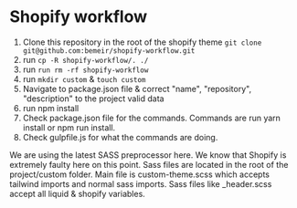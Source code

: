# Shopify workflow

1. Clone this repository in the root of the shopify theme ```git clone git@github.com:bemeir/shopify-workflow.git```
2. run ```cp -R shopify-workflow/. ./```
3. run ```run rm -rf shopify-workflow```
4. run ```mkdir custom``` &  ```touch custom```
5. Navigate to package.json file & correct "name", "repository", "description" to the project valid data
6. run npm install
7. Check package.json file for the commands. Commands are run yarn install or npm run install.
8. Check gulpfile.js for what the commands are doing.

We are using the latest SASS preprocessor here. We know that Shopify is extremely faulty here on this point.
Sass files are located in the root of the project/custom folder. Main file is custom-theme.scss which accepts
tailwind imports and normal sass imports. Sass files like _header.scss accept all liquid & shopify variables.



